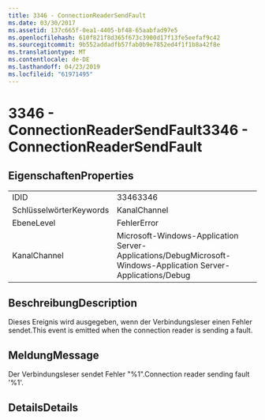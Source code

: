 ```yaml
---
title: 3346 - ConnectionReaderSendFault
ms.date: 03/30/2017
ms.assetid: 137c665f-0ea1-4405-bf48-65aabfad97e5
ms.openlocfilehash: 610f821f8d365f673c3900d17f13fe5eefaf9c42
ms.sourcegitcommit: 9b552addadfb57fab0b9e7852ed4f1f1b8a42f8e
ms.translationtype: MT
ms.contentlocale: de-DE
ms.lasthandoff: 04/23/2019
ms.locfileid: "61971495"
---
```

# <a name="3346---connectionreadersendfault"></a><span data-ttu-id="3bb9a-102">3346 - ConnectionReaderSendFault</span><span class="sxs-lookup"><span data-stu-id="3bb9a-102">3346 - ConnectionReaderSendFault</span></span>
## <a name="properties"></a><span data-ttu-id="3bb9a-103">Eigenschaften</span><span class="sxs-lookup"><span data-stu-id="3bb9a-103">Properties</span></span>  
  
|||  
|-|-|  
|<span data-ttu-id="3bb9a-104">ID</span><span class="sxs-lookup"><span data-stu-id="3bb9a-104">ID</span></span>|<span data-ttu-id="3bb9a-105">3346</span><span class="sxs-lookup"><span data-stu-id="3bb9a-105">3346</span></span>|  
|<span data-ttu-id="3bb9a-106">Schlüsselwörter</span><span class="sxs-lookup"><span data-stu-id="3bb9a-106">Keywords</span></span>|<span data-ttu-id="3bb9a-107">Kanal</span><span class="sxs-lookup"><span data-stu-id="3bb9a-107">Channel</span></span>|  
|<span data-ttu-id="3bb9a-108">Ebene</span><span class="sxs-lookup"><span data-stu-id="3bb9a-108">Level</span></span>|<span data-ttu-id="3bb9a-109">Fehler</span><span class="sxs-lookup"><span data-stu-id="3bb9a-109">Error</span></span>|  
|<span data-ttu-id="3bb9a-110">Kanal</span><span class="sxs-lookup"><span data-stu-id="3bb9a-110">Channel</span></span>|<span data-ttu-id="3bb9a-111">Microsoft-Windows-Application Server-Applications/Debug</span><span class="sxs-lookup"><span data-stu-id="3bb9a-111">Microsoft-Windows-Application Server-Applications/Debug</span></span>|  
  
## <a name="description"></a><span data-ttu-id="3bb9a-112">Beschreibung</span><span class="sxs-lookup"><span data-stu-id="3bb9a-112">Description</span></span>  
 <span data-ttu-id="3bb9a-113">Dieses Ereignis wird ausgegeben, wenn der Verbindungsleser einen Fehler sendet.</span><span class="sxs-lookup"><span data-stu-id="3bb9a-113">This event is emitted when the connection reader is sending a fault.</span></span>  
  
## <a name="message"></a><span data-ttu-id="3bb9a-114">Meldung</span><span class="sxs-lookup"><span data-stu-id="3bb9a-114">Message</span></span>  
 <span data-ttu-id="3bb9a-115">Der Verbindungsleser sendet Fehler "%1".</span><span class="sxs-lookup"><span data-stu-id="3bb9a-115">Connection reader sending fault '%1'.</span></span>  
  
## <a name="details"></a><span data-ttu-id="3bb9a-116">Details</span><span class="sxs-lookup"><span data-stu-id="3bb9a-116">Details</span></span>
